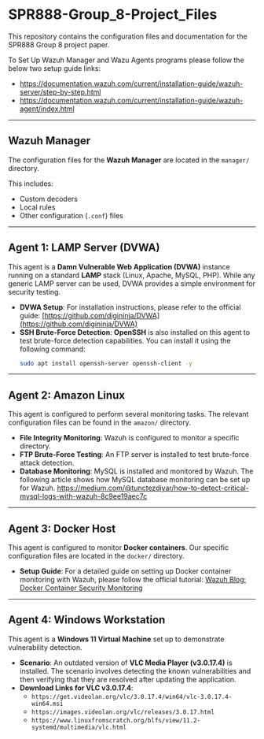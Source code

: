# SPR888-Group_8-Project_Files

This repository contains the configuration files and documentation for the SPR888 Group 8 project paper.

To Set Up Wazuh Manager and Wazu Agents programs please follow the below two setup guide links:
- https://documentation.wazuh.com/current/installation-guide/wazuh-server/step-by-step.html
- https://documentation.wazuh.com/current/installation-guide/wazuh-agent/index.html

---

## Wazuh Manager

The configuration files for the **Wazuh Manager** are located in the `manager/` directory.

This includes:
* Custom decoders
* Local rules
* Other configuration (`.conf`) files

---

## Agent 1: LAMP Server (DVWA)

This agent is a **Damn Vulnerable Web Application (DVWA)** instance running on a standard **LAMP** stack (Linux, Apache, MySQL, PHP). While any generic LAMP server can be used, DVWA provides a simple environment for security testing.

* **DVWA Setup**: For installation instructions, please refer to the official guide: [https://github.com/digininja/DVWA](https://github.com/digininja/DVWA)
* **SSH Brute-Force Detection**: **OpenSSH** is also installed on this agent to test brute-force detection capabilities. You can install it using the following command:
    ```bash
    sudo apt install openssh-server openssh-client -y
    ```

---

## Agent 2: Amazon Linux

This agent is configured to perform several monitoring tasks. The relevant configuration files can be found in the `amazon/` directory.

* **File Integrity Monitoring**: Wazuh is configured to monitor a specific directory.
* **FTP Brute-Force Testing**: An FTP server is installed to test brute-force attack detection.
* **Database Monitoring**: MySQL is installed and monitored by Wazuh. The following article shows how MySQL database monitoring can be set up for Wazuh. https://medium.com/@tunctezdiyar/how-to-detect-critical-mysql-logs-with-wazuh-8c9ee19aec7c

---

## Agent 3: Docker Host

This agent is configured to monitor **Docker containers**. Our specific configuration files are located in the `docker/` directory.

* **Setup Guide**: For a detailed guide on setting up Docker container monitoring with Wazuh, please follow the official tutorial: [Wazuh Blog: Docker Container Security Monitoring](https://wazuh.com/blog/docker-container-security-monitoring-with-wazuh/)

---

## Agent 4: Windows Workstation

This agent is a **Windows 11 Virtual Machine** set up to demonstrate vulnerability detection.

* **Scenario**: An outdated version of **VLC Media Player (v3.0.17.4)** is installed. The scenario involves detecting the known vulnerabilities and then verifying that they are resolved after updating the application.
* **Download Links for VLC v3.0.17.4**:
    * `https://get.videolan.org/vlc/3.0.17.4/win64/vlc-3.0.17.4-win64.msi`
    * `https://images.videolan.org/vlc/releases/3.0.17.html`
    * `https://www.linuxfromscratch.org/blfs/view/11.2-systemd/multimedia/vlc.html`
